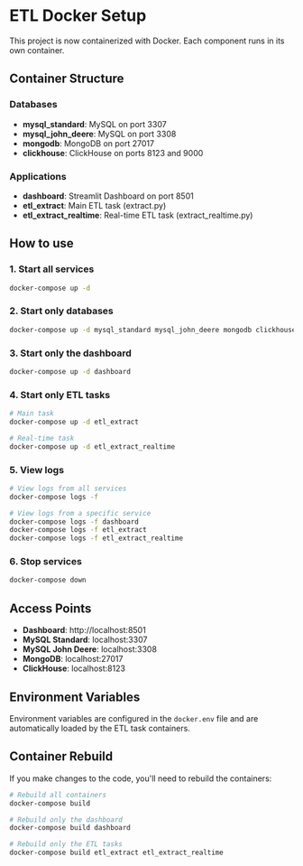 # ETL Docker Setup

This project is now containerized with Docker. Each component runs in its own container.

## Container Structure

### Databases
- **mysql_standard**: MySQL on port 3307
- **mysql_john_deere**: MySQL on port 3308  
- **mongodb**: MongoDB on port 27017
- **clickhouse**: ClickHouse on ports 8123 and 9000

### Applications
- **dashboard**: Streamlit Dashboard on port 8501
- **etl_extract**: Main ETL task (extract.py)
- **etl_extract_realtime**: Real-time ETL task (extract_realtime.py)

## How to use

### 1. Start all services
```bash
docker-compose up -d
```

### 2. Start only databases
```bash
docker-compose up -d mysql_standard mysql_john_deere mongodb clickhouse
```

### 3. Start only the dashboard
```bash
docker-compose up -d dashboard
```

### 4. Start only ETL tasks
```bash
# Main task
docker-compose up -d etl_extract

# Real-time task
docker-compose up -d etl_extract_realtime
```

### 5. View logs
```bash
# View logs from all services
docker-compose logs -f

# View logs from a specific service
docker-compose logs -f dashboard
docker-compose logs -f etl_extract
docker-compose logs -f etl_extract_realtime
```

### 6. Stop services
```bash
docker-compose down
```

## Access Points

- **Dashboard**: http://localhost:8501
- **MySQL Standard**: localhost:3307
- **MySQL John Deere**: localhost:3308
- **MongoDB**: localhost:27017
- **ClickHouse**: localhost:8123

## Environment Variables

Environment variables are configured in the `docker.env` file and are automatically loaded by the ETL task containers.

## Container Rebuild

If you make changes to the code, you'll need to rebuild the containers:

```bash
# Rebuild all containers
docker-compose build

# Rebuild only the dashboard
docker-compose build dashboard

# Rebuild only the ETL tasks
docker-compose build etl_extract etl_extract_realtime
```
